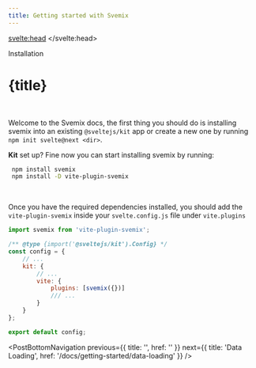 ```yaml
---
title: Getting started with Svemix
---
```


<script context="module">
	export const prerender = true;
</script>
<script>
	import PostBottomNavigation from "../../../components/PostBottomNavigation.svelte";
</script>

<svelte:head>
	<title> Getting started - SVEMIX </title>
	<meta name="description" content="Getting started with SVEMIX is easy">
</svelte:head>

<p class="mb-4 leading-6 font-semibold text-sky-300">Installation</p>

# {title}

<br>

Welcome to the Svemix docs, the first thing you should do is installing svemix into an existing `@sveltejs/kit` app or create a new one by running `npm init svelte@next <dir>`.

**Kit** set up? Fine now you can start installing svemix by running:

```sh
 npm install svemix
 npm install -D vite-plugin-svemix
```

<br>

Once you have the required dependencies installed, you should add the `vite-plugin-svemix` inside your `svelte.config.js` file under `vite.plugins`

```javascript
import svemix from 'vite-plugin-svemix';

/** @type {import('@sveltejs/kit').Config} */
const config = {
	// ...
	kit: {
		// ...
		vite: {
			plugins: [svemix({})]
			/// ...
		}
	}
};

export default config;
```

<PostBottomNavigation
previous={{ title: '', href: '' }}
next={{ title: 'Data Loading', href: '/docs/getting-started/data-loading'  }}
/>
